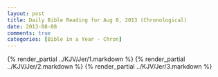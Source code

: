 ```yaml
---
layout: post
title: Daily Bible Reading for Aug 8, 2013 (Chronological)
date: 2013-08-08
comments: true
categories: [Bible in a Year - Chron]
---
```

{% render_partial ../KJV/Jer/1.markdown %}
{% render_partial ../KJV/Jer/2.markdown %}
{% render_partial ../KJV/Jer/3.markdown %}
